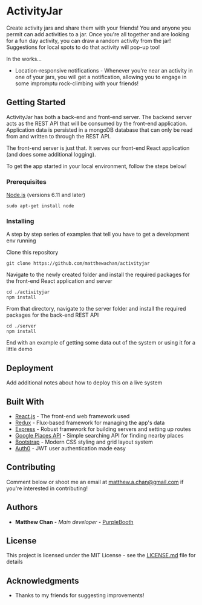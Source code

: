 # ActivityJar

Create activity jars and share them with your friends! You and anyone you permit can add activities to a jar. Once you're all together and are looking for a fun day activity, you can draw a random activity from the jar! Suggestions for local spots to do that activity will pop-up too!

In the works...
* Location-responsive notifications - Whenever you're near an activity in one of your jars, you will get a notification, allowing you to engage in some impromptu rock-climbing with your friends!

## Getting Started

ActivityJar has both a back-end and front-end server. The backend server acts as the REST API that will be consumed by the front-end application. Application data is persisted in a mongoDB database that can only be read from and written to through the REST API.

The front-end server is just that. It serves our front-end React application (and does some additional logging).

To get the app started in your local environment, follow the steps below!

### Prerequisites

[Node.js](https://nodejs.org/en/) (versions 6.11 and later)
```
sudo apt-get install node
```

### Installing

A step by step series of examples that tell you have to get a development env running

Clone this repository

```
git clone https://github.com/matthewachan/activityjar
```

Navigate to the newly created folder and install the required packages for the front-end React application and server

```
cd ./activityjar
npm install
```

From that directory, navigate to the server folder and install the required packages for the back-end REST API
```
cd ./server
npm install
```


End with an example of getting some data out of the system or using it for a little demo

## Deployment

Add additional notes about how to deploy this on a live system

## Built With

* [React.js](https://facebook.github.io/react/docs/react-api.html) - The front-end web framework used
* [Redux](http://redux.js.org/) - Flux-based framework for managing the app's data 
* [Express](https://expressjs.com/) - Robust framework for building servers and setting up routes
* [Google Places API](https://developers.google.com/places/web-service/) - Simple searching API for finding nearby places
* [Bootstrap](http://getbootstrap.com/) - Modern CSS styling and grid layout system
* [Auth0](https://auth0.com/docs) - JWT user authentication made easy

## Contributing

Comment below or shoot me an email at matthew.a.chan@gmail.com if you're interested in contributing!

## Authors

* **Matthew Chan** - *Main developer* - [PurpleBooth](https://github.com/matthewachan)

## License

This project is licensed under the MIT License - see the [LICENSE.md](LICENSE.md) file for details

## Acknowledgments

* Thanks to my friends for suggesting improvements!

